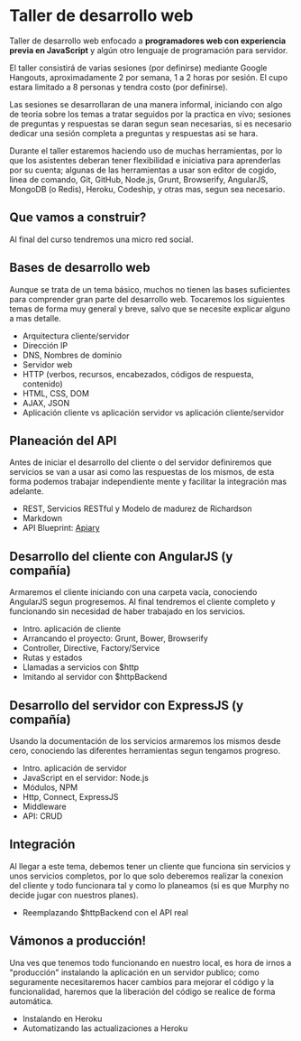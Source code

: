 # Taller de desarrollo web

Taller de desarrollo web enfocado a **programadores web con experiencia previa en JavaScript** y algún otro lenguaje de programación para servidor.

El taller consistirá de varias sesiones (por definirse) mediante Google Hangouts, aproximadamente 2 por semana, 1 a 2 horas por sesión. El cupo estara limitado a 8 personas y tendra costo (por definirse).

Las sesiones se desarrollaran de una manera informal, iniciando con algo de teoria sobre los temas a tratar seguidos por la practica en vivo; sesiones de preguntas y respuestas se daran segun sean necesarias, si es necesario dedicar una sesión completa a preguntas y respuestas asi se hara.

Durante el taller estaremos haciendo uso de muchas herramientas, por lo que los asistentes deberan tener flexibilidad e iniciativa para aprenderlas por su cuenta; algunas de las herramientas a usar son editor de cogido, linea de comando, Git, GitHub, Node.js, Grunt, Browserify, AngularJS, MongoDB (o Redis), Heroku, Codeship, y otras mas, segun sea necesario.

## Que vamos a construir?

Al final del curso tendremos una micro red social.

## Bases de desarrollo web

Aunque se trata de un tema básico, muchos no tienen las bases suficientes para comprender gran parte del desarrollo web. Tocaremos los siguientes temas de forma muy general y breve, salvo que se necesite explicar alguno a mas detalle.

- Arquitectura cliente/servidor
- Dirección IP
- DNS, Nombres de dominio
- Servidor web
- HTTP (verbos, recursos, encabezados, códigos de respuesta, contenido)
- HTML, CSS, DOM
- AJAX, JSON
- Aplicación cliente vs aplicación servidor vs aplicación cliente/servidor

## Planeación del API

Antes de iniciar el desarrollo del cliente o del servidor definiremos que servicios se van a usar asi como las respuestas de los mismos, de esta forma podemos trabajar independiente mente y facilitar la integración mas adelante.

- REST, Servicios RESTful y Modelo de madurez de Richardson
- Markdown
- API Blueprint: [Apiary](http://docs.tdw1.apiary.io)

## Desarrollo del cliente con AngularJS (y compañía)

Armaremos el cliente iniciando con una carpeta vacía, conociendo AngularJS segun progresemos. Al final tendremos el cliente completo y funcionando sin necesidad de haber trabajado en los servicios.

- Intro. aplicación de cliente
- Arrancando el proyecto: Grunt, Bower, Browserify
- Controller, Directive, Factory/Service
- Rutas y estados
- Llamadas a servicios con $http
- Imitando al servidor con $httpBackend

## Desarrollo del servidor con ExpressJS (y compañía)

Usando la documentación de los servicios armaremos los mismos desde cero, conociendo las diferentes herramientas segun tengamos progreso.

- Intro. aplicación de servidor
- JavaScript en el servidor: Node.js
- Módulos, NPM
- Http, Connect, ExpressJS
- Middleware
- API: CRUD

## Integración

Al llegar a este tema, debemos tener un cliente que funciona sin servicios y unos servicios completos, por lo que solo deberemos realizar la conexion del cliente y todo funcionara tal y como lo planeamos (si es que Murphy no decide jugar con nuestros planes).

- Reemplazando $httpBackend con el API real

## Vámonos a producción!

Una ves que tenemos todo funcionando en nuestro local, es hora de irnos a "producción" instalando la aplicación en un servidor publico; como seguramente necesitaremos hacer cambios para mejorar el código y la funcionalidad, haremos que la liberación del código se realice de forma automática.

- Instalando en Heroku
- Automatizando las actualizaciones a Heroku
